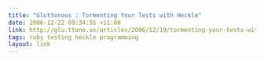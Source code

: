 ```yaml
---
title: "Gluttonous : Tormenting Your Tests with Heckle"
date: 2006-12-22 09:34:55 +11:00
link: http://glu.ttono.us/articles/2006/12/19/tormenting-your-tests-with-heckle
tags: ruby testing heckle programming
layout: link
---
```

